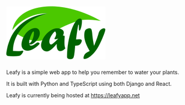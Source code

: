 # ![Leafy](src/static/logos/full_logo.svg?raw=true "Title")
Leafy is a simple web app to help you remember to water your plants.

It is built with Python and TypeScript using both Django and React.

Leafy is currently being hosted at https://leafyapp.net
